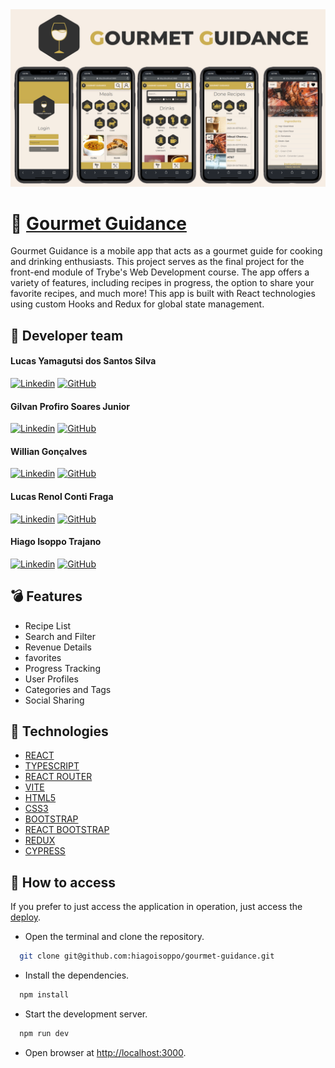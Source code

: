 <img src="/public/Preview.png" alt="Application Preview" />

# :wine_glass: [Gourmet Guidance](https://gourmet-guidance.vercel.app/)

Gourmet Guidance is a mobile app that acts as a gourmet guide for cooking and drinking enthusiasts. This project serves as the final project for the front-end module of Trybe's Web Development course. The app offers a variety of features, including recipes in progress, the option to share your favorite recipes, and much more!
This app is built with React technologies using custom Hooks and Redux for global state management.

## :busts_in_silhouette: Developer team

  #### Lucas Yamagutsi dos Santos Silva
  [![Linkedin](https://img.shields.io/badge/LinkedIn-0077B5?style=for-the-badge&logo=linkedin&logoColor=white)](https://www.linkedin.com/in/lucasyamagutsi) 
  [![GitHub](https://img.shields.io/badge/GitHub-100000?style=for-the-badge&logo=github&logoColor=white)](https://github.com/LucasYamagutsi)
  
  #### Gilvan Profiro Soares Junior
  [![Linkedin](https://img.shields.io/badge/LinkedIn-0077B5?style=for-the-badge&logo=linkedin&logoColor=white)](https://www.linkedin.com/in/gilvanpsjr/) 
  [![GitHub](https://img.shields.io/badge/GitHub-100000?style=for-the-badge&logo=github&logoColor=white)](https://github.com/GilvanPSJR)
  
  #### Willian Gonçalves
  [![Linkedin](https://img.shields.io/badge/LinkedIn-0077B5?style=for-the-badge&logo=linkedin&logoColor=white)](https://www.linkedin.com/in/williandpg/) 
  [![GitHub](https://img.shields.io/badge/GitHub-100000?style=for-the-badge&logo=github&logoColor=white)](https://github.com/williandpg)
  
  #### Lucas Renol Conti Fraga
  [![Linkedin](https://img.shields.io/badge/LinkedIn-0077B5?style=for-the-badge&logo=linkedin&logoColor=white)](https://www.linkedin.com/in/lucasrcfraga/) 
  [![GitHub](https://img.shields.io/badge/GitHub-100000?style=for-the-badge&logo=github&logoColor=white)](https://github.com/lucasrcfraga)
  
  #### Hiago Isoppo Trajano
  [![Linkedin](https://img.shields.io/badge/LinkedIn-0077B5?style=for-the-badge&logo=linkedin&logoColor=white)](https://www.linkedin.com/in/hiagoisoppo/) 
  [![GitHub](https://img.shields.io/badge/GitHub-100000?style=for-the-badge&logo=github&logoColor=white)](https://github.com/hiagoisoppo)


## :bomb: Features

- Recipe List
- Search and Filter
- Revenue Details
- favorites
- Progress Tracking
- User Profiles
- Categories and Tags
- Social Sharing

## :file_folder: Technologies

- [REACT](https://react.dev/)
- [TYPESCRIPT](https://www.typescriptlang.org/)
- [REACT ROUTER](https://reactrouter.com/en/main)
- [VITE](https://vitejs.dev/)
- [HTML5](https://developer.mozilla.org/en-US/docs/Web/HTML)
- [CSS3](https://developer.mozilla.org/en-US/docs/Web/CSS)
- [BOOTSTRAP](https://getbootstrap.com/)
- [REACT BOOTSTRAP](https://react-bootstrap.netlify.app/)
- [REDUX](https://redux.js.org/)
- [CYPRESS](https://www.cypress.io/)

## :closed_book: How to access
  If you prefer to just access the application in operation, just access the [deploy](https://gourmet-guidance.vercel.app/).
  - Open the terminal and clone the repository.
  ```bash
    git clone git@github.com:hiagoisoppo/gourmet-guidance.git
  ```
  - Install the dependencies.
  ```bash
    npm install
  ```
  - Start the development server.
  ```bash
    npm run dev
  ```
  - Open browser at [http://localhost:3000](http://localhost:3000).

